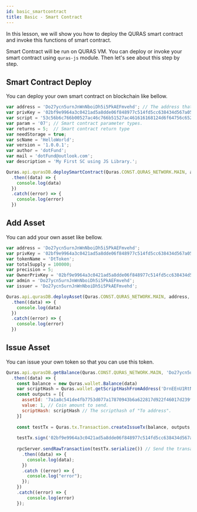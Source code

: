 ```yaml
---
id: basic_smartcontract
title: Basic - Smart Contract
---
```


In this lesson, we will show you how to deploy the QURAS smart contract and invoke this functions of smart contract.

Smart Contract will be run on QURAS VM.
You can deploy or invoke your smart contract using `quras-js` module.
Then let's see about this step by step.

## Smart Contract Deploy

You can deploy your own smart contract on blockchain like bellow.

```js
var address = 'Do27ycn5urnJnWnNboiDh5i5PkAEFmvehd'; // The address that launch the smart contract.
var privKey = '02bf9e9964a3c0421ad5a8dde06f848977c514fd5cc638434d567a05b87ade39'; // The private key.
var script = '53c56b6c766b00527ac46c766b51527ac461616168124d6f64756c652e52756e74696d652e4c6f67616168194d6f64756c652e53746f726167652e476574436f6e746578740e48656c6c6f2046756e6374696f6e05576f726c6461527268124d6f64756c652e53746f726167652e50757461516c766b52527ac46203006c766b52c3616c7566';  // Script that is compiled. 
var param = '07'; // Smart contract parameter types.
var returns = 5;  // Smart contract return type
var needStorage = true; 
var scName = 'HelloWorld';
var version = '1.0.0.1';
var author = 'dotFund';
var mail = 'dotFund@outlook.com';
var description = 'My First SC using JS Library.';

Quras.api.qurasDB.deploySmartContract(Quras.CONST.QURAS_NETWORK.MAIN, address, privKey, script, param, returns, needStorage, scName, version, author, mail, description, 490)
  .then((data) => {
    console.log(data)
  })
  .catch((error) => {
    console.log(error)
  })
```

## Add Asset

You can add your own asset like bellow.

```js
var address = 'Do27ycn5urnJnWnNboiDh5i5PkAEFmvehd';
var privKey = '02bf9e9964a3c0421ad5a8dde06f848977c514fd5cc638434d567a05b87ade39';
var tokenName = 'DtToken';
var totalSupply = 100000;
var precision = 5;
var OwnerPrivKey = '02bf9e9964a3c0421ad5a8dde06f848977c514fd5cc638434d567a05b87ade39';
var admin = 'Do27ycn5urnJnWnNboiDh5i5PkAEFmvehd';
var issuer = 'Do27ycn5urnJnWnNboiDh5i5PkAEFmvehd';

Quras.api.qurasDB.deployAsset(Quras.CONST.QURAS_NETWORK.MAIN, address, privKey, Quras.CONST.ASSET_TYPE.Token, tokenName, totalSupply, precision, OwnerPrivKey, admin, issuer)
  .then((data) => {
    console.log(data)
  })
  .catch((error) => {
    console.log(error)
  })
```

## Issue Asset

You can issue your own token so that you can use this token.

```js
Quras.api.qurasDB.getBalance(Quras.CONST.QURAS_NETWORK.MAIN, 'Do27ycn5urnJnWnNboiDh5i5PkAEFmvehd') // Get the balance of from address.
  .then((data) => {
    const balance = new Quras.wallet.Balance(data)
    var scriptHash = Quras.wallet.getScriptHashFromAddress('DrnEEnU1RtNKkP6TBAx8FaUQN1t1ghYPJV'); // To address.
    const outputs = [{
      assetId: '7a1a8c541de4fb7753d077a17870943b6a622817d922f46017d239f8db5b5bec', // The type of coins that you want to send.
      value: 1, // Coin amount to send.
      scriptHash: scriptHash // The scripthash of "To address".
    }]
        
    const testTx = Quras.tx.Transaction.createIssueTx(balance, outputs, null, 1) // create a transaction.
        
    testTx.sign('02bf9e9964a3c0421ad5a8dde06f848977c514fd5cc638434d567a05b87ade39'); // Sign the transaction using private key
        
    rpcServer.sendRawTransaction(testTx.serialize()) // Send the transaction to RPC Server.
      .then((data) => {
        console.log(data);
      })
      .catch ((error) => {
        console.log("error");
      });
    })
    .catch((error) => {
        console.log(error)
    });
```